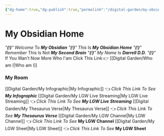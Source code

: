 ```yaml
---
{"dg-home":true,"dg-publish":true,"permalink":"/digital-garden/my-obsidian-home/","tags":["gardenEntry"],"dgPassFrontmatter":true}
---
```



# My Obsidian Home

*"**(**!**)**"*    *Welcome* To ***My Obsidian*** 
*"**(**!**)**"*    *This* Is ***My Obsidian Home***
*"**(**!**)**"*    *Remember* This Is Not ***My Second Brain***
*"**(**!**)**"*    *My Name* Is ***Darrell D.D.*** 
*"**(**!**)**"*    If You Wan't Now More Who I'am Click This Link 👉 [[Digital Garden/Who am I\|Who am I]]

### My Room
[[Digital Garden/My Infographic\|My Infographic]] 👈 *Click This Link To See* ***My Infographic*** 
[[Digital Garden/My LGW Live Streaming\|My LGW Live Streaming]] 👈 *Click This Link To See* ***My LGW Live Streaming***
[[Digital Garden/My Thesaurus Verse\|My Thesaurus Verse]] 👈 *Click This Link To See* ***My Thesaurus Verse***
[[Digital Garden/My LGW Channel\|My LGW Channel]] 👈 *Click This Link To See* **My LGW Channel**
[[Digital Garden/My LGW Sheet\|My LGW Sheet]] 👈 *Click This Link To See* **My LGW Sheet**